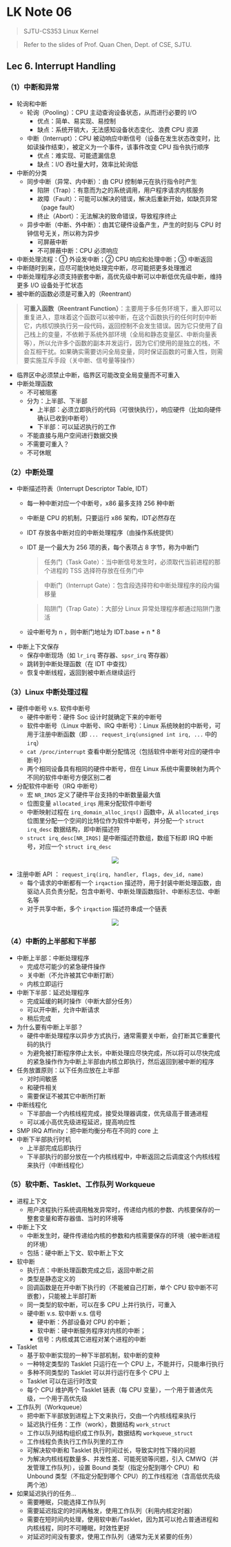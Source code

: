 # LK Note 06
> SJTU-CS353 Linux Kernel

> Refer to the slides of Prof. Quan Chen, Dept. of CSE, SJTU.
## Lec 6. Interrupt Handling
### （1）中断和异常
* 轮询和中断
    * 轮询（Pooling）：CPU 主动查询设备状态，从而进行必要的 I/O
        * 优点：简单、易实现、易控制
        * 缺点：系统开销大，无法感知设备状态变化、浪费 CPU 资源
    * 中断（Interrupt）：CPU 被动响应中断信号（设备在发生状态改变时，比如读操作结束），被定义为一个事件，该事件改变 CPU 指令执行顺序
        * 优点：难实现、可能遗漏信息
        * 缺点：I/O 吞吐量大时，效率比轮询低
* 中断的分类
    * 同步中断（异常、内中断）：由 CPU 控制单元在执行指令时产生
        * 陷阱（Trap）：有意而为之的系统调用，用户程序请求内核服务
        * 故障（Fault）：可能可以解决的错误，解决后重新开始，如缺页异常（page fault）
        * 终止（Abort）：无法解决的致命错误，导致程序终止
    * 异步中断（中断、外中断）：由其它硬件设备产生，产生的时刻与 CPU 时钟信号无关，所以称为异步
        * 可屏蔽中断
        * 不可屏蔽中断：CPU 必须响应
* 中断处理流程：① 外设发中断；② CPU 响应和处理中断；③ 中断返回
* 中断随时到来，应尽可能快地处理完中断，尽可能把更多处理推迟
* 中断处理程序必须支持嵌套中断，高优先级中断可以中断低优先级中断，维持更多 I/O 设备处于忙状态
* 被中断的函数必须是可重入的（Reentrant）
> **可重入函数（Reentrant Function）**：主要用于多任务环境下，重入即可以重复进入，意味着这个函数可以被中断，在这个函数执行的任何时刻中断它，内核切换执行另一段代码，返回控制不会发生错误。因为它只使用了自己栈上的变量，不依赖于系统外部环境（全局和静态变量区、中断向量表等），所以允许多个函数的副本并发运行，因为它们使用的是独立的栈，不会互相干扰。如果确实需要访问全局变量，同时保证函数的可重入性，则需要实施互斥手段（关中断、信号量等操作）
* 临界区中必须禁止中断，临界区可能改变全局变量而不可重入
* 中断处理函数
    * 不可被阻塞
    * 分为：上半部、下半部
        * 上半部：必须立即执行的代码（可很快执行），响应硬件（比如向硬件确认已收到中断号）
        * 下半部：可以延迟执行的工作
    * 不能直接与用户空间进行数据交换
    * 不需要可重入？
    * 不可休眠
### （2）中断处理
* 中断描述符表（Interrupt Descriptor Table, IDT）
    * 每一种中断对应一个中断号，x86 最多支持 256 种中断
    * 中断是 CPU 的机制，只要运行 x86 架构，IDT必然存在
    * IDT 存放各中断对应的中断处理程序（由操作系统提供）
    * IDT 是一个最大为 256 项的表，每个表项占 8 字节，称为中断门
        >任务门（Task Gate）：当中断信号发生时，必须取代当前进程的那个进程的 TSS 选择符存放在任务门中
        
        > 中断门（Interrupt Gate）：包含段选择符和中断处理程序的段内偏移量
        
        > 陷阱门（Trap Gate）：大部分 Linux 异常处理程序都通过陷阱门激活
    * 设中断号为 n ，则中断门地址为 IDT.base + n * 8
* 中断上下文保存
    * 保存中断现场（如 `lr_irq` 寄存器、`spsr_irq` 寄存器）
    * 跳转到中断处理函数（在 IDT 中查找）
    * 恢复中断线程，返回到被中断点继续运行

### （3）Linux 中断处理过程
* 硬件中断号 v.s. 软件中断号
    * 硬件中断号：硬件 Soc 设计时就确定下来的中断号
    * 软件中断号（Linux 中断号、IRQ 中断号）：Linux 系统映射的中断号，可用于注册中断函数（即 `... request_irq(unsigned int irq, ...` 中的 `irq`）
    * `cat /proc/interrupt` 查看中断分配情况（包括软件中断号对应的硬件中断号）
    * 两个相同设备具有相同的硬件中断号，但在 Linux 系统中需要映射为两个不同的软件中断号方便区别二者
* 分配软件中断号（IRQ 中断号）
    * 宏 `NR_IRQS` 定义了硬件平台支持的中断数量最大值
    * 位图变量 `allocated_irqs` 用来分配软件中断号
    * 中断映射过程在 `irq_domain_alloc_irqs()` 函数中，从 `allocated_irqs` 位图里分配一个空间的比特位作为软件中断号，并分配一个 `struct irq_desc` 数据结构，即中断描述符
    * `struct irq_desc[NR_IRQS]` 是中断描述符数组，数组下标即 IRQ 中断号，对应一个 `struct irq_desc`

<p align="center"><img src="imgs/6/1.png"/></p>

* 注册中断 API ： `request_irq(irq, handler, flags, dev_id, name)`
    * 每个请求的中断都有一个 `irqaction` 描述符，用于封装中断处理函数，由驱动人员负责分配，包含中断号、中断处理函数指针、中断标志位、中断名等
    * 对于共享中断，多个 `irqaction` 描述符串成一个链表

<p align="center"><img src="imgs/6/2.png"/></p>

### （4）中断的上半部和下半部

* 中断上半部：中断处理程序
    * 完成尽可能少的紧急硬件操作
    * 关中断（不允许被其它中断打断）
    * 内核立即运行
* 中断下半部：延迟处理程序
    * 完成延缓的耗时操作（中断大部分任务）
    * 可以开中断，允许中断请求
    * 稍后完成
* 为什么要有中断上半部？
    * 硬件中断处理程序以异步方式执行，通常需要关中断，会打断其它重要代码的执行
    * 为避免被打断程序停止太长，中断处理应尽快完成，所以将可以尽快完成的紧急操作作为中断上半部由内核立即执行，然后返回到被中断的程序
* 任务放置原则：以下任务应放在上半部
    * 对时间敏感
    * 和硬件相关
    * 需要保证不被其它中断所打断
* 中断线程化
    * 下半部由一个内核线程完成，接受处理器调度，优先级高于普通进程
    * 可以减小高优先级进程延迟，提高响应性
* SMP IRQ Affinity：把中断均衡分布在不同的 core 上
* 中断下半部执行时机
    * 上半部完成后即执行
    * 下半部执行的部分放在一个内核线程中，中断返回之后调度这个内核线程来执行（中断线程化）
### （5）软中断、Tasklet、工作队列 Workqueue
* 进程上下文
    * 用户进程执行系统调用触发异常时，传递给内核的参数、内核要保存的一整套变量和寄存器值、当时的环境等
* 中断上下文
    * 中断发生时，硬件传递给内核的参数和内核需要保存的环境（被中断进程的环境）
    * 包括：硬中断上下文、软中断上下文
* 软中断
    * 执行点：中断处理函数完成之后，返回中断之前
    * 类型是静态定义的
    * 回调函数是在开中断下执行的（不能被自己打断，单个 CPU 软中断不可嵌套），只能被上半部打断
    * 同一类型的软中断，可以在多 CPU 上并行执行，可重入
    * 硬中断 v.s. 软中断 v.s. 信号
      * 硬中断：外部设备对 CPU 的中断；
      * 软中断：硬中断服务程序对内核的中断；
      * 信号：内核或其它进程对某个进程的中断
* Tasklet
    * 基于软中断实现的一种下半部机制，软中断的变种
    * 一种特定类型的 Tasklet 只运行在一个 CPU 上，不能并行，只能串行执行
    * 多种不同类型的 Tasklet 可以并行运行在多个 CPU 上
    * Tasklet 可以在运行时改变
    * 每个 CPU 维护两个 Tasklet 链表（每 CPU 变量），一个用于普通优先级，一个用于高优先级
* 工作队列（Workqueue）
    * 把中断下半部放到进程上下文来执行，交由一个内核线程来执行
    * 延迟执行任务：工作（work），数据结构 `work_struct`
    * 工作以队列结构组织成工作队列，数据结构 `workqueue_struct`
    * 工作线程负责执行工作队列里的工作
    * 可解决软中断和 Tasklet 执行时间过长，导致实时性下降的问题
    * 为解决内核线程数量多、并发性差、可能死锁等问题，引入 CMWQ（并发管理工作队列），设置 Bound 类型（指定分配到哪个 CPU）和 Unbound 类型（不指定分配到哪个 CPU）的工作线程池（含高低优先级两个池）
* 如果延迟执行的任务...
    * 需要睡眠，只能选择工作队列
    * 需要延迟指定的时间再触发，使用工作队列（利用内核定时器）
    * 需要在短时间内处理，使用软中断/Tasklet，因为其可以抢占普通进程和内核线程，同时不可睡眠，时效性更好
    * 对延迟时间没有要求，使用工作队列（通常为无关紧要的任务）
